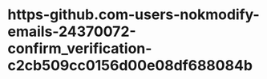 # https-github.com-users-nokmodify-emails-24370072-confirm_verification-c2cb509cc0156d00e08df688084b
